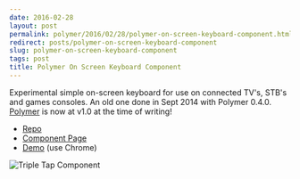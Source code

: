 ```yaml
---
date: 2016-02-28
layout: post
permalink: polymer/2016/02/28/polymer-on-screen-keyboard-component.html
redirect: posts/polymer-on-screen-keyboard-component
slug: polymer-on-screen-keyboard-component
tags: post
title: Polymer On Screen Keyboard Component
---
```


Experimental simple on-screen keyboard for use on connected TV's, STB's and games consoles. An old one done in Sept 2014 with Polymer 0.4.0. [Polymer](https://www.polymer-project.org) is now at v1.0 at the time of writing!

- [Repo](https://github.com/ScottWhittaker/ff-simple-osk)
- [Component Page](http://scottwhittaker.github.io/ff-simple-osk/components/ff-simple-osk/)
- [Demo](http://scottwhittaker.github.io/ff-simple-osk/components/ff-simple-osk/demo.html) (use Chrome)

![Triple Tap Component](/posts/ff-simple-osk.png)

